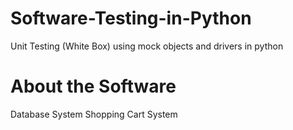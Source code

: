 # Software-Testing-in-Python
Unit Testing (White Box) using mock objects and drivers in python


# About the Software
Database System Shopping Cart System

